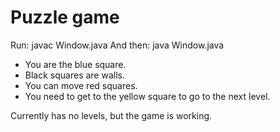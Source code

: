 # Puzzle game

Run: javac Window.java
And then: java Window.java

- You are the blue square.
- Black squares are walls.
- You can move red squares.
- You need to get to the yellow square to go to the next level.

Currently has no levels, but the game is working.
